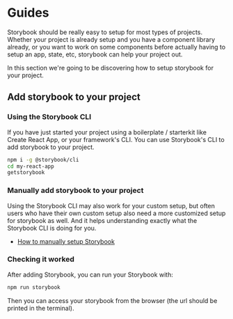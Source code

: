 # Guides

Storybook should be really easy to setup for most types of projects. Whether your project is already setup and you have a component library already, or you want to work on some components before actually having to setup an app, state, etc, storybook can help your project out.

In this section we're going to be discovering how to setup storybook for your project.

## Add storybook to your project

### Using the Storybook CLI

If you have just started your project using a boilerplate / starterkit like Create React App, or your framework's CLI. You can use Storybook's CLI to add storybook to your project.

```sh
npm i -g @storybook/cli
cd my-react-app
getstorybook
```

### Manually add storybook to your project

Using the Storybook CLI may also work for your custom setup, but often users who have their own custom setup also need a more customized setup for storybook as well. And it helps understanding exactly what the Storybook CLI is doing for you. 

-   [How to manually setup Storybook](/guides/manual-setup/)

### Checking it worked

After adding Storybook, you can run your Storybook with:

```sh
npm run storybook
```

Then you can access your storybook from the browser (the url should be printed in the terminal).
